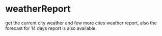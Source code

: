 # weatherReport

get the current city weather and few more cites weather report, also the forecast for 14 days report is also available.

